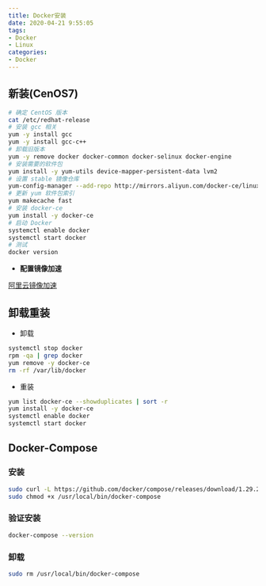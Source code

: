 ```yaml
---
title: Docker安装
date: 2020-04-21 9:55:05
tags:
- Docker
- Linux
categories:
- Docker
---
```


## 新装(CenOS7)

```bash
# 确定 CentOS 版本
cat /etc/redhat-release
# 安装 gcc 相关
yum -y install gcc
yum -y install gcc-c++
# 卸载旧版本
yum -y remove docker docker-common docker-selinux docker-engine
# 安装需要的软件包
yum install -y yum-utils device-mapper-persistent-data lvm2
# 设置 stable 镜像仓库
yum-config-manager --add-repo http://mirrors.aliyun.com/docker-ce/linux/centos/docker-ce.repo
# 更新 yum 软件包索引
yum makecache fast
# 安装 docker-ce
yum install -y docker-ce
# 启动 Docker
systemctl enable docker
systemctl start docker
# 测试
docker version
```

<!-- more -->

- **配置镜像加速**

[阿里云镜像加速](https://cr.console.aliyun.com/cn-hangzhou/instances/mirrors)

## 卸载重装

- 卸载

```bash
systemctl stop docker
rpm -qa | grep docker
yum remove -y docker-ce
rm -rf /var/lib/docker
```

- 重装

```bash
yum list docker-ce --showduplicates | sort -r
yum install -y docker-ce
systemctl enable docker
systemctl start docker
```

## Docker-Compose

### 安装

```bash
sudo curl -L https://github.com/docker/compose/releases/download/1.29.2/docker-compose-`uname -s`-`uname -m` > /usr/local/bin/docker-compose
sudo chmod +x /usr/local/bin/docker-compose
```

### 验证安装

```bash
docker-compose --version
```

### 卸载

```bash
sudo rm /usr/local/bin/docker-compose
```

